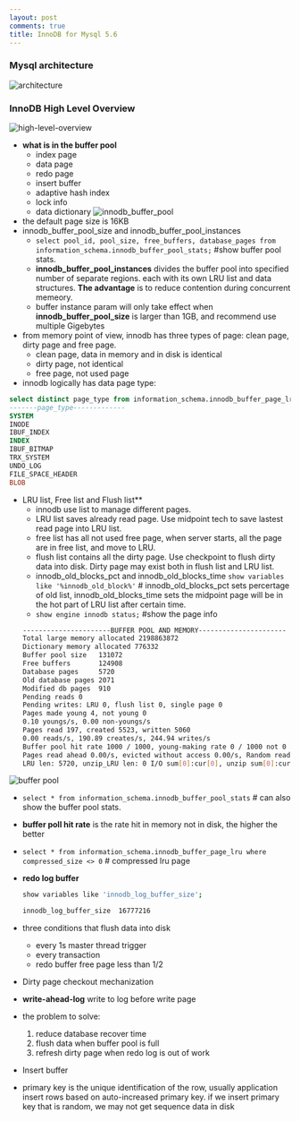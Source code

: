 ```yaml
---
layout: post
comments: true
title: InnoDB for Mysql 5.6
---
```


### Mysql architecture
![architecture](http://p0iombi30.bkt.clouddn.com/Custom-engine-overview.png)


### InnoDB High Level Overview
![high-level-overview](http://p0iombi30.bkt.clouddn.com/innodbHigh-level%20Overview.png)
- **what is in the buffer pool**
  - index page 
  - data page
  - redo page
  - insert buffer
  - adaptive hash index
  - lock info
  - data dictionary
![innodb_buffer_pool](http://p0iombi30.bkt.clouddn.com/innodb%20buffer%20pool%202017-12-08%201.46.27.png)
- the default page size is 16KB
- innodb_buffer_pool_size and innodb_buffer_pool_instances
  - ```select pool_id, pool_size, free_buffers, database_pages from information_schema.innodb_buffer_pool_stats;``` #show buffer pool stats.
  - **innodb_buffer_pool_instances** divides the buffer pool into specified number of separate regions. each with its own LRU list and data structures. **The advantage** is to reduce contention during concurrent memeory.
  - buffer instance param will only take effect when **innodb_buffer_pool_size** is larger than 1GB, and recommend use multiple Gigebytes 
- from memory point of view, innodb has three types of page: clean page, dirty page and free page.
  - clean page, data in memory and in disk is identical
  - dirty page, not identical
  - free page, not used page
- innodb logically has data page type: 
```sql
select distinct page_type from information_schema.innodb_buffer_page_lru where;
-------page_type-------------
SYSTEM
INODE
IBUF_INDEX
INDEX
IBUF_BITMAP
TRX_SYSTEM
UNDO_LOG
FILE_SPACE_HEADER
BLOB
```
- LRU list, Free list and Flush list**
  - innodb use list to manage different pages.
  - LRU list saves already read page. Use midpoint tech to save lastest read page into LRU list. 
  - free list has all not used free page, when server starts, all the page are in free list, and move to LRU.
  - flush list contains all the dirty page. Use checkpoint to flush dirty data into disk. Dirty page may exist both in flush list and LRU list.
  - innodb_old_blocks_pct and innodb_old_blocks_time 
  ```show variables like '%innodb_old_block%'``` # innodb_old_blocks_pct sets percertage of old list, innodb_old_blocks_time sets the midpoint page will be in the hot part of LRU list after certain time.
  - ```show engine innodb status;``` #show the page info 
  ``` bash
  ----------------------BUFFER POOL AND MEMORY----------------------
  Total large memory allocated 2198863872
  Dictionary memory allocated 776332
  Buffer pool size   131072
  Free buffers       124908
  Database pages     5720
  Old database pages 2071
  Modified db pages  910
  Pending reads 0
  Pending writes: LRU 0, flush list 0, single page 0
  Pages made young 4, not young 0
  0.10 youngs/s, 0.00 non-youngs/s
  Pages read 197, created 5523, written 5060
  0.00 reads/s, 190.89 creates/s, 244.94 writes/s
  Buffer pool hit rate 1000 / 1000, young-making rate 0 / 1000 not 0 / 1000
  Pages read ahead 0.00/s, evicted without access 0.00/s, Random read ahead 0.00/s
  LRU len: 5720, unzip_LRU len: 0 I/O sum[0]:cur[0], unzip sum[0]:cur[0]
  ```
![buffer pool](http://p0iombi30.bkt.clouddn.com/mysql%20innodb%20buffer%20pool%20metrics.png)
  - ```select * from information_schema.innodb_buffer_pool_stats``` # can also show the buffer pool stats.
  - **buffer poll hit rate** is the rate hit in memory not in disk, the higher the better
  - ```select * from information_schema.innodb_buffer_page_lru where compressed_size <> 0``` # compressed lru page
 - **redo log buffer**
    ```bash
    show variables like 'innodb_log_buffer_size';
    
    innodb_log_buffer_size	16777216
    ```
 - three conditions that flush data into disk
   - every 1s master thread trigger
   - every transaction
   - redo buffer free page less than 1/2
  
 - Dirty page checkout mechanization
  - **write-ahead-log** write to log before write page
  - the problem to solve:
    1. reduce database recover time
    2. flush data when buffer pool is full
    3. refresh dirty page when redo log is out of work
    
 - Insert buffer
  - primary key is the unique identification of the row, usually application insert rows based on auto-increased primary key. 
  if we insert primary key that is random, we may not get sequence data in disk

  
